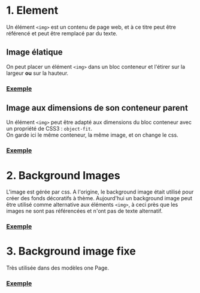 # 1. Element <img>
Un élément `<img>` est un contenu de page web, et à ce titre peut être référencé et peut être remplacé par du texte.
## Image élatique
On peut placer un élément `<img>` dans un bloc conteneur et l'étirer sur la largeur __ou__ sur la hauteur. 

### [Exemple](https://codepen.io/seasgit/pen/GRdmdzY)

## Image aux dimensions de son conteneur parent
Un élément `<img>` peut être adapté aux dimensions du bloc conteneur avec un propriété de CSS3 : `object-fit`.  
On garde ici le même conteneur, la même image, et on change le css.
### [Exemple](https://codepen.io/seasgit/pen/RwyVydB)

# 2. Background Images
L'image est gérée par css. A l'origine, le background image était utilisé pour créer des fonds décoratifs à thème.
Aujourd'hui un background image peut être utilisé comme alternative aux éléments `<img>`, à ceci près que les images ne sont pas référencées et n'ont pas de texte alternatif. 

### [Exemple](https://codepen.io/seasgit/pen/QWrvreW)

# 3. Background image fixe
Très utilisée dans des modèles one Page.

### [Exemple](https://codepen.io/seasgit/pen/KKRmePd)
